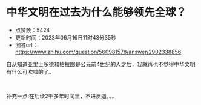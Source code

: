 # 中华文明在过去为什么能够领先全球？
- 点赞数：5424
- 更新时间：2023年06月16日11时43分35秒
- 回答url：https://www.zhihu.com/question/560981578/answer/2902338856
<body>
 <p data-pid="096SS3CN">自从知道亚里士多德和柏拉图是公元前4世纪的人之后，我就再也不觉得中华文明有什么可吹嘘的了。</p>
 <p class="ztext-empty-paragraph"><br></p>
 <p data-pid="dwUbeSzs">补充一点:在后续2千多年时间里，不进反退。。。</p>
</body>